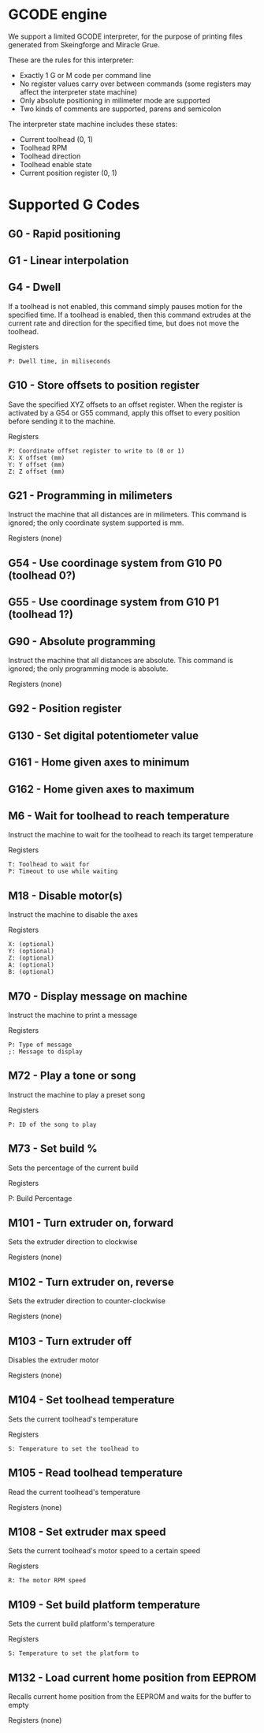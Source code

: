 # GCODE engine

We support a limited GCODE interpreter, for the purpose of printing files generated from Skeingforge and Miracle Grue.

These are the rules for this interpreter:

* Exactly 1 G or M code per command line
* No register values carry over between commands (some registers may affect the interpreter state machine)
* Only absolute positioning in milimeter mode are supported
* Two kinds of comments are supported, parens and semicolon

The interpreter state machine includes these states:

* Current toolhead (0, 1)
* Toolhead RPM
* Toolhead direction
* Toolhead enable state
* Current position register (0, 1)


# Supported G Codes

## G0 - Rapid positioning
## G1 - Linear interpolation
## G4 - Dwell
If a toolhead is not enabled, this command simply pauses motion for the specified time. If a toolhead is enabled, then this command extrudes at the current rate and direction for the specified time, but does not move the toolhead.

Registers

    P: Dwell time, in miliseconds

## G10 - Store offsets to position register
Save the specified XYZ offsets to an offset register. When the register is activated by a G54 or G55 command, apply this offset to every position before sending it to the machine.

Registers

    P: Coordinate offset register to write to (0 or 1)
    X: X offset (mm)
    Y: Y offset (mm)
    Z: Z offset (mm)

## G21 - Programming in milimeters
Instruct the machine that all distances are in milimeters. This command is ignored; the only coordinate system supported is mm.

Registers (none)

## G54 - Use coordinage system from G10 P0 (toolhead 0?)
## G55 - Use coordinage system from G10 P1 (toolhead 1?)
## G90 - Absolute programming
Instruct the machine that all distances are absolute. This command is ignored; the only programming mode is absolute.

Registers (none)

## G92 - Position register
## G130 - Set digital potentiometer value
## G161 - Home given axes to minimum
## G162 - Home given axes to maximum

## M6 - Wait for toolhead to reach temperature
Instruct the machine to wait for the toolhead to reach its target temperature

Registers

    T: Toolhead to wait for
    P: Timeout to use while waiting

## M18 - Disable motor(s)
Instruct the machine to disable the axes

Registers

    X: (optional)
    Y: (optional)
    Z: (optional)
    A: (optional)
    B: (optional)

## M70 - Display message on machine
Instruct the machine to print a message

Registers

    P: Type of message
    ;: Message to display

## M72 - Play a tone or song
Instruct the machine to play a preset song

Registers

    P: ID of the song to play

## M73 - Set build %
Sets the percentage of the current build

Registers

   P: Build Percentage

## M101 - Turn extruder on, forward
Sets the extruder direction to clockwise

Registers (none)
## M102 - Turn extruder on, reverse
Sets the extruder direction to counter-clockwise

Registers (none)

## M103 - Turn extruder off
Disables the extruder motor

Registers (none)

## M104 - Set toolhead temperature
Sets the current toolhead's temperature

Registers

    S: Temperature to set the toolhead to

## M105 - Read toolhead temperature
Read the current toolhead's temperature

Registers (none)

## M108 - Set extruder max speed
Sets the current toolhead's motor speed to a certain speed

Registers

    R: The motor RPM speed

## M109 - Set build platform temperature
Sets the current build platform's temperature

Registers

    S: Temperature to set the platform to
## M132 - Load current home position from EEPROM
Recalls current home position from the EEPROM and waits for the buffer to empty

Registers (none)

